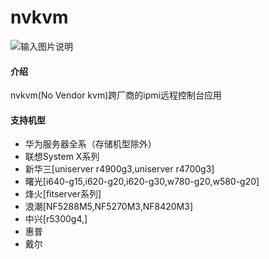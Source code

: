 # nvkvm

![输入图片说明](https://images.gitee.com/uploads/images/2021/1031/203815_b8673c6b_5658491.png "微信图片_20211031203734.png")
#### 介绍
nvkvm(No Vendor kvm)跨厂商的ipmi远程控制台应用
#### 支持机型
- 华为服务器全系（存储机型除外）
- 联想System X系列
- 新华三[uniserver r4900g3,uniserver r4700g3]
- 曙光[i640-g15,i620-g20,i620-g30,w780-g20,w580-g20]
- 烽火[fitserver系列]
- 浪潮[NF5288M5,NF5270M3,NF8420M3]
- 中兴[r5300g4,]
- 惠普
- 戴尔
